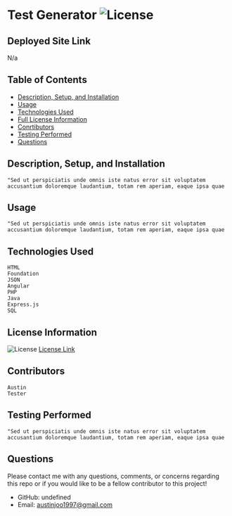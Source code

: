 # Test Generator ![License](https://img.shields.io/badge/License-MIT-yellow.svg)

## Deployed Site Link 

N/a


## Table of Contents

- [Description, Setup, and Installation](#description-setup-and-installation)
- [Usage](#usage)
- [Technologies Used](#technologies-used)
- [Full License Information](#license-information)
- [Conrtibutors](#contributors)
- [Testing Performed](#testing-performed)
- [Questions](#questions)


## Description, Setup, and Installation
```
"Sed ut perspiciatis unde omnis iste natus error sit voluptatem accusantium doloremque laudantium, totam rem aperiam, eaque ipsa quae
```

## Usage
```
"Sed ut perspiciatis unde omnis iste natus error sit voluptatem accusantium doloremque laudantium, totam rem aperiam, eaque ipsa quae
```

## Technologies Used
```
HTML
Foundation
JSON
Angular
PHP
Java
Express.js
SQL
```

## License Information
![License](https://img.shields.io/badge/License-MIT-yellow.svg)
[License Link](https://opensource.org/licenses/MIT)

## Contributors
```
Austin
Tester
```

## Testing Performed
```
"Sed ut perspiciatis unde omnis iste natus error sit voluptatem accusantium doloremque laudantium, totam rem aperiam, eaque ipsa quae
```

## Questions
Please contact me with any questions, comments, or concerns regarding this repo or if you would like to be a fellow contributor to this project!
- GitHub: undefined 
- Email: austinjoo1997@gmail.com
